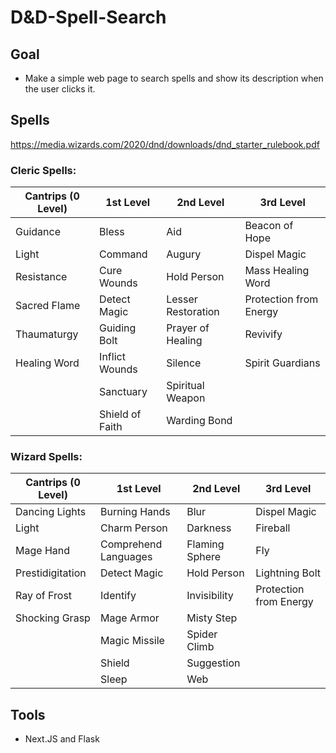 # D&D-Spell-Search
## Goal
- Make a simple web page to search spells and show its description when the user clicks it. 

## Spells
https://media.wizards.com/2020/dnd/downloads/dnd_starter_rulebook.pdf
### Cleric Spells:  
| Cantrips (0 Level) |       1st Level      |      2nd Level     |        3rd Level       |  
|--------------------|----------------------|--------------------|------------------------|
| Guidance           | Bless                | Aid                | Beacon of Hope         |  
| Light              | Command              | Augury             | Dispel Magic           |  
| Resistance         | Cure Wounds          | Hold Person        | Mass Healing Word      |  
| Sacred Flame       | Detect Magic         | Lesser Restoration | Protection from Energy |  
| Thaumaturgy        | Guiding Bolt         | Prayer of Healing  | Revivify               |  
| Healing Word       | Inflict Wounds       | Silence            | Spirit Guardians       |  
|                    | Sanctuary            | Spiritual Weapon   |                        |  
|                    | Shield of Faith      | Warding Bond       |                        |  

### Wizard Spells:
| Cantrips (0 Level) |       1st Level      |      2nd Level     |        3rd Level       |  
|--------------------|----------------------|--------------------|------------------------|
| Dancing Lights     | Burning Hands        | Blur               | Dispel Magic           |  
| Light              | Charm Person         | Darkness           | Fireball               |  
| Mage Hand          | Comprehend Languages | Flaming Sphere     | Fly                    |  
| Prestidigitation   | Detect Magic         | Hold Person        | Lightning Bolt         |  
| Ray of Frost       | Identify             | Invisibility       | Protection from Energy |  
| Shocking Grasp     | Mage Armor           | Misty Step         |                        |  
|                    | Magic Missile        | Spider Climb       |                        |  
|                    | Shield               | Suggestion         |                        |  
|                    | Sleep                | Web                |                        |  


## Tools
- Next.JS and Flask
